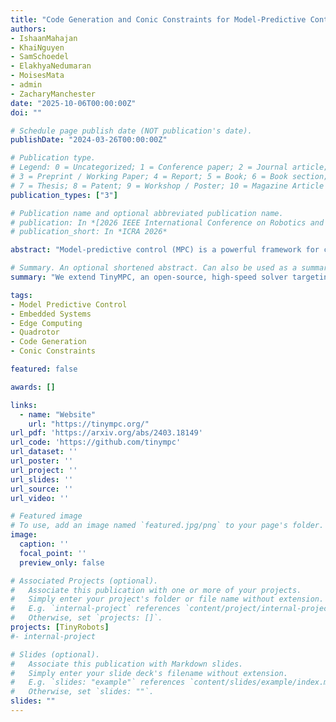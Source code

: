 ```yaml
---
title: "Code Generation and Conic Constraints for Model-Predictive Control on Microcontrollers with Conic-TinyMPC"
authors:
- IshaanMahajan
- KhaiNguyen
- SamSchoedel
- ElakhyaNedumaran
- MoisesMata
- admin
- ZacharyManchester
date: "2025-10-06T00:00:00Z"
doi: ""

# Schedule page publish date (NOT publication's date).
publishDate: "2024-03-26T00:00:00Z"

# Publication type.
# Legend: 0 = Uncategorized; 1 = Conference paper; 2 = Journal article;
# 3 = Preprint / Working Paper; 4 = Report; 5 = Book; 6 = Book section;
# 7 = Thesis; 8 = Patent; 9 = Workshop / Poster; 10 = Magazine Article
publication_types: ["3"]

# Publication name and optional abbreviated publication name.
# publication: In *[2026 IEEE International Conference on Robotics and Automation (ICRA)](https://2026.ieee-icra.org/)*
# publication_short: In *ICRA 2026*

abstract: "Model-predictive control (MPC) is a powerful framework for controlling dynamic systems under constraints, but it remains challenging to deploy on resource-constrained platforms, especially for problems involving conic constraints. To address this, we extend recent work developing fast, structure-exploiting, cached ADMM solvers for embedded applications, to provide support for second-order cones, as well as `C++` code generation from `Python`, `MATLAB`, and `Julia` for easy deployment. Microcontroller benchmarks show that our solver provides up to a two-order-of-magnitude speedup, ranging from 10.6x to 142.7x, over state-of-the-art embedded solvers on QP and SOCP problems, and enables us to fit order-of-magnitude larger problems in memory. We validate our solver's deployed performance through simulation and hardware experiments, including conically-constrained trajectory tracking on a 27g Crazyflie quadrotor. To get started with Conic-TinyMPC, visit our documentation, examples, and the open-source codebase at [tinympc.org](https://tinympc.org/)."

# Summary. An optional shortened abstract. Can also be used as a summary for an extended abstract or poster etc.
summary: "We extend TinyMPC, an open-source, high-speed solver targeting low-power embedded control applications, to provide support for second-order cones, as well as `C++` code generation from `Python`, `MATLAB`, and `Julia` for easy deployment. Microcontroller benchmarks show that our solver provides up to a two-order-of-magnitude speedup, ranging from 10.6x to 142.7x, over state-of-the-art embedded solvers on QP and SOCP problems, and enables us to fit order-of-magnitude larger problems in memory. We validate our solver's deployed performance through simulation and hardware experiments, including conically-constrained trajectory tracking on a 27g Crazyflie quadrotor. To get started with Conic-TinyMPC, visit our documentation, examples, and the open-source codebase at [tinympc.org](https://tinympc.org/)."

tags:
- Model Predictive Control
- Embedded Systems
- Edge Computing
- Quadrotor
- Code Generation
- Conic Constraints

featured: false

awards: []

links:
  - name: "Website"
    url: "https://tinympc.org/"
url_pdf: 'https://arxiv.org/abs/2403.18149'
url_code: 'https://github.com/tinympc'
url_dataset: ''
url_poster: ''
url_project: ''
url_slides: ''
url_source: ''
url_video: ''

# Featured image
# To use, add an image named `featured.jpg/png` to your page's folder. 
image:
  caption: ''
  focal_point: ''
  preview_only: false

# Associated Projects (optional).
#   Associate this publication with one or more of your projects.
#   Simply enter your project's folder or file name without extension.
#   E.g. `internal-project` references `content/project/internal-project/index.md`.
#   Otherwise, set `projects: []`.
projects: [TinyRobots]
#- internal-project

# Slides (optional).
#   Associate this publication with Markdown slides.
#   Simply enter your slide deck's filename without extension.
#   E.g. `slides: "example"` references `content/slides/example/index.md`.
#   Otherwise, set `slides: ""`.
slides: ""
---
```


<!-- {{% alert note %}}
Click the *Cite* button above to demo the feature to enable visitors to import publication metadata into their reference management software.
{{% /alert %}}

{{% alert note %}}
Click the *Slides* button above to demo Academic's Markdown slides feature.
{{% /alert %}} -->

<!-- Supplementary notes can be added here, including [code and math](https://sourcethemes.com/academic/docs/writing-markdown-latex/). -->

